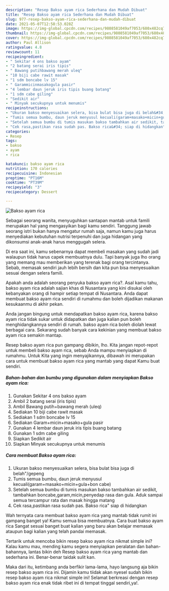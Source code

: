 ```yaml
---
description: "Resep Bakso ayam rica Sederhana dan Mudah Dibuat"
title: "Resep Bakso ayam rica Sederhana dan Mudah Dibuat"
slug: 977-resep-bakso-ayam-rica-sederhana-dan-mudah-dibuat
date: 2021-05-07T12:58:53.028Z
image: https://img-global.cpcdn.com/recipes/9808581049af7053/680x482cq70/bakso-ayam-rica-foto-resep-utama.jpg
thumbnail: https://img-global.cpcdn.com/recipes/9808581049af7053/680x482cq70/bakso-ayam-rica-foto-resep-utama.jpg
cover: https://img-global.cpcdn.com/recipes/9808581049af7053/680x482cq70/bakso-ayam-rica-foto-resep-utama.jpg
author: Paul Allison
ratingvalue: 4.8
reviewcount: 11
recipeingredient:
- " Sekitar 4 ons bakso ayam"
- "2 batang serai iris tipis"
- " Bawang putihbawang merah uleq"
- "10 biji cabe rawit masak"
- "1 sdm boncabe lv 15"
- " Garammicinmasakogula pasir"
- "4 lembar daun jeruk iris tipis buang batang"
- "1 sdm cabe giling"
- "Sedikit air"
- " Minyak secukupnya untuk menumis"
recipeinstructions:
- "Ukuran bakso menyesuaikan selera, bisa bulat bisa juga di belah&#34;/gepeng"
- "Tumis semua bumbu, daun jeruk menyusul kecuali(garam+masako+micin+gula+bon cabe)"
- "Setelah semua bumbu di tumis masukan bakso tambahkan air sedikit, tambahkan boncabe,garam,micin,penyedap rasa dan gula. Aduk sampai semua tercampur rata dan masak hingga matang"
- "Cek rasa,pastikan rasa sudah pas. Bakso rica&#34; siap di hidangkan"
categories:
- Resep
tags:
- bakso
- ayam
- rica

katakunci: bakso ayam rica 
nutrition: 170 calories
recipecuisine: Indonesian
preptime: "PT16M"
cooktime: "PT39M"
recipeyield: "3"
recipecategory: Dessert

---
```



![Bakso ayam rica](https://img-global.cpcdn.com/recipes/9808581049af7053/680x482cq70/bakso-ayam-rica-foto-resep-utama.jpg)

Sebagai seorang wanita, menyuguhkan santapan mantab untuk famili merupakan hal yang mengasyikan bagi kamu sendiri. Tanggung jawab seorang istri bukan hanya mengatur rumah saja, namun kamu juga harus menyediakan kebutuhan nutrisi terpenuhi dan juga hidangan yang dikonsumsi anak-anak harus menggugah selera.

Di era  saat ini, kamu sebenarnya dapat membeli masakan yang sudah jadi walaupun tidak harus capek membuatnya dulu. Tapi banyak juga lho orang yang memang mau memberikan yang terenak bagi orang tercintanya. Sebab, memasak sendiri jauh lebih bersih dan kita pun bisa menyesuaikan sesuai dengan selera famili. 



Apakah anda adalah seorang penyuka bakso ayam rica?. Asal kamu tahu, bakso ayam rica adalah sajian khas di Nusantara yang kini disukai oleh kebanyakan orang di hampir setiap tempat di Nusantara. Anda dapat membuat bakso ayam rica sendiri di rumahmu dan boleh dijadikan makanan kesukaanmu di akhir pekan.

Anda jangan bingung untuk mendapatkan bakso ayam rica, karena bakso ayam rica tidak sukar untuk didapatkan dan juga kalian pun boleh menghidangkannya sendiri di rumah. bakso ayam rica boleh diolah lewat berbagai cara. Sekarang sudah banyak cara kekinian yang membuat bakso ayam rica semakin mantap.

Resep bakso ayam rica pun gampang dibikin, lho. Kita jangan repot-repot untuk membeli bakso ayam rica, sebab Anda mampu menyiapkan di rumahmu. Untuk Kita yang ingin menyajikannya, dibawah ini merupakan cara untuk membuat bakso ayam rica yang mantab yang dapat Kamu buat sendiri.

<!--inarticleads1-->

##### Bahan-bahan dan bumbu yang digunakan dalam menyiapkan Bakso ayam rica:

1. Gunakan  Sekitar 4 ons bakso ayam
1. Ambil 2 batang serai (iris tipis)
1. Ambil  Bawang putih+bawang merah (uleq)
1. Sediakan 10 biji cabe rawit masak
1. Sediakan 1 sdm boncabe lv 15
1. Sediakan  Garam+micin+masako+gula pasir
1. Gunakan 4 lembar daun jeruk iris tipis buang batang
1. Gunakan 1 sdm cabe giling
1. Siapkan Sedikit air
1. Siapkan  Minyak secukupnya untuk menumis




<!--inarticleads2-->

##### Cara membuat Bakso ayam rica:

1. Ukuran bakso menyesuaikan selera, bisa bulat bisa juga di belah&#34;/gepeng
1. Tumis semua bumbu, daun jeruk menyusul kecuali(garam+masako+micin+gula+bon cabe)
1. Setelah semua bumbu di tumis masukan bakso tambahkan air sedikit, tambahkan boncabe,garam,micin,penyedap rasa dan gula. Aduk sampai semua tercampur rata dan masak hingga matang
1. Cek rasa,pastikan rasa sudah pas. Bakso rica&#34; siap di hidangkan




Wah ternyata cara membuat bakso ayam rica yang mantab tidak rumit ini gampang banget ya! Kamu semua bisa membuatnya. Cara buat bakso ayam rica Sangat sesuai banget buat kalian yang baru akan belajar memasak ataupun bagi kalian yang telah pandai memasak.

Tertarik untuk mencoba bikin resep bakso ayam rica nikmat simple ini? Kalau kamu mau, mending kamu segera menyiapkan peralatan dan bahan-bahannya, lantas bikin deh Resep bakso ayam rica yang mantab dan sederhana ini. Benar-benar taidak sulit kan. 

Maka dari itu, ketimbang anda berfikir lama-lama, hayo langsung aja bikin resep bakso ayam rica ini. Dijamin kamu tiidak akan nyesel sudah bikin resep bakso ayam rica nikmat simple ini! Selamat berkreasi dengan resep bakso ayam rica enak tidak ribet ini di tempat tinggal sendiri,ya!.

